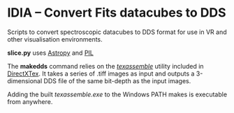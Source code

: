 # IDIA – Convert Fits datacubes to DDS

Scripts to convert spectroscopic datacubes to DDS format for use in VR and other visualisation environments.

**slice.py** uses [Astropy](http://www.astropy.org) and [PIL](https://pypi.python.org/pypi/Pillow/4.2.1)

The **makedds** command relies on the *[texassemble](https://github.com/Microsoft/DirectXTex/wiki/Texassemble)* utility included in [DirectXTex](https://github.com/Microsoft/DirectXTex). It takes a series of .tiff images as input and outputs a 3-dimensional DDS file of the same bit-depth as the input images.

Adding the built *texassemble.exe* to the Windows PATH makes is executable from anywhere.
